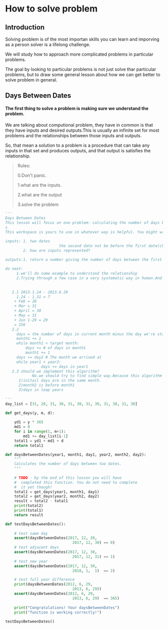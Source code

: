 # How to solve problem

## Introduction

Solving problem is of the most importan skills you can learn and imporving as a person solver is a lifelong challenge.



We will study how to approach more complicated problems in particular problems.



The goal by looking to particular problems is not just solve thar particular problems, but to draw some general lesson about how we can get better to solve problem in general.

## Days Between Dates

#### The first thing to solve a problem is making sure we understand the problem.

We are talking about computional problem, they have in common is that they have inputs and desired outputs.This is usually an infinite set for most problems and the relationships between those inputs and outputs.

So, that mean a solution to a problem is a procedure that can take any inputs in that set and produces outputs, and that output is satisfies the relationship.

>Rules:
>
>0.Don't panic.
>
>1.what are the inputs.
>
>2.what are the output
>
>3.solve the problem

``````python
'''
Days Between Dates
This lesson will focus on one problem: calculating the number of days between two dates.
s
This workspace is yours to use in whatever way is helpful. You might want to keep it open in a second tab as you go through the videos.

inputs: 1. two dates
						the second date not be before the first date(check)
        2. how are inputs represented?
        
outputs:1. return a number giving the number of days between the first date and the second day.

do next:
	 1.we'll do some example to understand the relationship
	 2.Trying through a few case in a very systematic way in human.And trying a difficult case that covers many of things we would need to think about in an algorithm.
   
   
   2.1 2013.1.24 - 2013.6.29
     1.24 - 1.31 = 7
    + Feb = 28
    + Mar = 31
    + April = 30
  	+ May = 31
  	+ Jun 1-29 = 29
    = 156
   2.2 
     days = the number of days in current month minus the day we're starting on
     month1 += 1
     while month1 < target month:
         days += # of days in month1
         month1 += 1
     days += day2 # The month we arrived at
     while year1 < year2:
     			days += days in year1
   2.3 should we implement this algorithm?
			No.we should try to find simple way.Because this algorithm it doesn't handle lots of cases.
      1)initail days are in the same month.
      2)month2 is before month1
      3)days in leap years
   
'''
day_list = [31, 28, 31, 30, 31, 30, 31, 30, 31, 30, 31, 30]

def get_days(y, m, d):
    
    yd1 = y * 365
    md1 = 0
    for i in range(1, m+1):
        md1 += day_list[i-1]
    total1 = yd1 + md1 + d
    return total1

def daysBetweenDates(year1, month1, day1, year2, month2, day2):
    """
    Calculates the number of days between two dates.
    """
    
    # TODO - by the end of this lesson you will have
    #  completed this function. You do not need to complete
    #  it yet though! 
    total1 = get_days(year1, month1, day1)
    total2 = get_days(year2, month2, day2)
    result = total2 - total1
    print(total2)
    print(total1)
    return result

def testDaysBetweenDates():
    
    # test same day
    assert(daysBetweenDates(2017, 12, 30,
                              2017, 12, 30) == 0)
    # test adjacent days
    assert(daysBetweenDates(2017, 12, 30, 
                              2017, 12, 31) == 1)
    # test new year
    assert(daysBetweenDates(2017, 12, 30, 
                              2018, 1,  1)  == 2)

    # test full year difference
    print(daysBetweenDates(2012, 6, 29,
                              2013, 6, 29))
    assert(daysBetweenDates(2012, 6, 29,
                              2013, 6, 29)  == 365)
    
    print("Congratulations! Your daysBetweenDates")
    print("function is working correctly!")
    
testDaysBetweenDates()
``````

